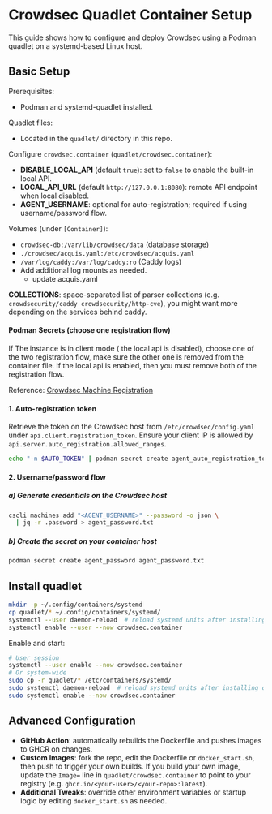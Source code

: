 # Crowdsec Quadlet Container Setup

This guide shows how to configure and deploy Crowdsec using a Podman quadlet on a systemd-based Linux host.

## Basic Setup

Prerequisites:
- Podman and systemd-quadlet installed.

Quadlet files:
- Located in the `quadlet/` directory in this repo.

Configure `crowdsec.container` (`quadlet/crowdsec.container`):
- **DISABLE_LOCAL_API** (default `true`): set to `false` to enable the built-in local API.
- **LOCAL_API_URL** (default `http://127.0.0.1:8080`): remote API endpoint when local disabled.
- **AGENT_USERNAME**: optional for auto-registration; required if using username/password flow.

Volumes (under `[Container]`):
- `crowdsec-db:/var/lib/crowdsec/data` (database storage)
- `./crowdsec/acquis.yaml:/etc/crowdsec/acquis.yaml`
- `/var/log/caddy:/var/log/caddy:ro` (Caddy logs)
- Add additional log mounts as needed.
    - update acquis.yaml 

**COLLECTIONS**: space-separated list of parser collections (e.g. `crowdsecurity/caddy crowdsecurity/http-cve`), you might want more depending on the services behind caddy.


#### Podman Secrets (choose one registration flow)

If The instance is in client mode ( the local api is disabled), choose one of the two registration flow, make sure the other one is removed from the container file. If the local api is enabled, then you must remove both of the registration flow.

Reference: [Crowdsec Machine Registration](https://docs.crowdsec.net/u/user_guides/machines_mgmt#machine-register)

#### 1. Auto-registration token
Retrieve the token on the Crowdsec host from `/etc/crowdsec/config.yaml` under `api.client.registration_token`. Ensure your client IP is allowed by `api.server.auto_registration.allowed_ranges`.
```bash
echo "-n $AUTO_TOKEN" | podman secret create agent_auto_registration_token -
```

#### 2. Username/password flow
##### a) Generate credentials on the Crowdsec host
```bash
cscli machines add "<AGENT_USERNAME>" --password -o json \
  | jq -r .password > agent_password.txt
```
##### b) Create the secret on your container host
```bash
podman secret create agent_password agent_password.txt
```


## Install quadlet

```bash
mkdir -p ~/.config/containers/systemd
cp quadlet/* ~/.config/containers/systemd/
systemctl --user daemon-reload  # reload systemd units after installing quadlet files
systemctl enable --user --now crowdsec.container
```

Enable and start:
```bash
# User session
systemctl --user enable --now crowdsec.container
# Or system-wide
sudo cp -r quadlet/* /etc/containers/systemd/
sudo systemctl daemon-reload  # reload systemd units after installing quadlet files
sudo systemctl enable --now crowdsec.container
```

## Advanced Configuration

- **GitHub Action**: automatically rebuilds the Dockerfile and pushes images to GHCR on changes.
- **Custom Images**: fork the repo, edit the Dockerfile or `docker_start.sh`, then push to trigger your own builds. If you build your own image, update the `Image=` line in `quadlet/crowdsec.container` to point to your registry (e.g. `ghcr.io/<your-user>/<your-repo>:latest`).
- **Additional Tweaks**: override other environment variables or startup logic by editing `docker_start.sh` as needed.

